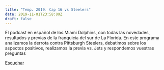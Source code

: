```yaml
---
title: "Temp. 2019. Cap 16 vs Steelers"
date: 2019-11-01T23:58:00Z
draft: false
---
```


El podcast en español de los Miami Dolphins, con todas las novedades, resultados y previas de la franquicia del sur de La Florida.
En este programa analizamos la derrota contra Pittsburgh Steelers, debatimos sobre los aspectos positivos, realizamos la previa vs. Jets y respondemos vuestras preguntas

[Escuchar](https://www.ivoox.com/temp-2019-cap-16-vs-steelers-audios-mp3_rf_43820223_1.html)

